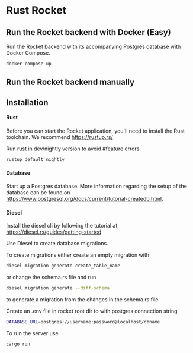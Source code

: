 # Rust Rocket

## Run the Rocket backend with Docker (Easy)

Run the Rocket backend with its accompanying Postgres database with Docker Compose.
```bash
docker compose up
```

## Run the Rocket backend manually

## Installation

#### Rust

Before you can start the Rocket application, you'll need to install the Rust toolchain.
We recommend https://rustup.rs/

Run rust in dev/nightly version to avoid #feature errors.
```bash
rustup default nightly
```

#### Database

Start up a Postgres database. More information regarding the setup of the database can be found on https://www.postgresql.org/docs/current/tutorial-createdb.html.

#### Diesel

Install the diesel cli by following the tutorial at https://diesel.rs/guides/getting-started.

Use Diesel to create database migrations.

To create migrations either create an empty migration with
```bash
diesel migration generate create_table_name
```
or change the schema.rs file and run
```bash
diesel migration generate --diff-schema
```
to generate a migration from the changes in the schema.rs file.

Create an .env file in rocket root dir to with postgres connection string
```bash
DATABASE_URL=postgres://username:password@localhost/dbname
```
To run the server use
```bash
cargo run
```
